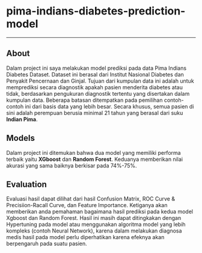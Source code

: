 # pima-indians-diabetes-prediction-model
---

## About 
Dalam project ini saya melakukan model prediksi pada data Pima Indians Diabetes Dataset. Dataset ini berasal dari Institut Nasional Diabetes dan Penyakit Pencernaan dan Ginjal. Tujuan dari kumpulan data ini adalah untuk memprediksi secara diagnostik apakah pasien menderita diabetes atau tidak, berdasarkan pengukuran diagnostik tertentu yang disertakan dalam kumpulan data. Beberapa batasan ditempatkan pada pemilihan contoh-contoh ini dari basis data yang lebih besar. Secara khusus, semua pasien di sini adalah perempuan berusia minimal 21 tahun yang berasal dari suku **Indian Pima**.

## Models
Dalam project ini ditemukan bahwa dua model yang memiliki performa terbaik yaitu **XGboost** dan **Random Forest**. Keduanya memberikan nilai akurasi yang sama baiknya berkisar pada 74%-75%.

## Evaluation
Evaluasi hasil dapat dilihat dari hasil Confusion Matrix, ROC Curve & Precisiion-Racall Curve, dan Feature Importance. Ketiganya akan memberikan anda pemahaman bagaimana hasil prediksi pada kedua model Xgboost dan Random Forest. Hasil ini masih dapat ditingkakan dengan Hypertuning pada model atau menggunakan algoritma model yang lebih kompleks (contoh Neural Network), karena dalam melakukan diagnosa medis hasil pada model perlu diperhatikan karena efeknya akan berpengaruh pada suatu pasien.
